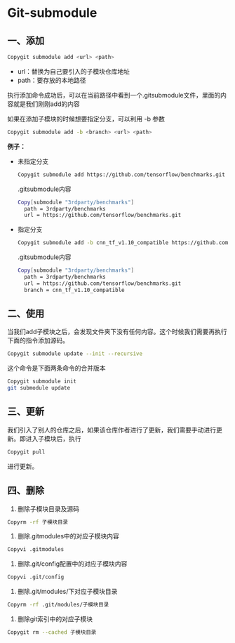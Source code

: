 #  Git-submodule

## 一、添加

```sh
Copygit submodule add <url> <path>
```

- url：替换为自己要引入的子模块仓库地址
- path：要存放的本地路径

执行添加命令成功后，可以在当前路径中看到一个.gitsubmodule文件，里面的内容就是我们刚刚add的内容

如果在添加子模块的时候想要指定分支，可以利用 -b 参数

```sh
Copygit submodule add -b <branch> <url> <path>
```

**例子：**

- 未指定分支

  ```sh
  Copygit submodule add https://github.com/tensorflow/benchmarks.git 3rdparty/benchmarks
  ```

  .gitsubmodule内容

  ```sh
  Copy[submodule "3rdparty/benchmarks"]
  	path = 3rdparty/benchmarks
  	url = https://github.com/tensorflow/benchmarks.git
  ```

- 指定分支

  ```sh
  Copygit submodule add -b cnn_tf_v1.10_compatible https://github.com/tensorflow/benchmarks.git 3rdparty/benchmarks
  ```

  .gitsubmodule内容

  ```sh
  Copy[submodule "3rdparty/benchmarks"]
  	path = 3rdparty/benchmarks
  	url = https://github.com/tensorflow/benchmarks.git
  	branch = cnn_tf_v1.10_compatible
  ```


##  二、使用

当我们add子模块之后，会发现文件夹下没有任何内容。这个时候我们需要再执行下面的指令添加源码。

```sh
Copygit submodule update --init --recursive
```

这个命令是下面两条命令的合并版本

```sh
Copygit submodule init
git submodule update
```

## 三、更新

我们引入了别人的仓库之后，如果该仓库作者进行了更新，我们需要手动进行更新。即进入子模块后，执行

```sh
Copygit pull
```

进行更新。

## 四、删除

1. 删除子模块目录及源码

```sh
Copyrm -rf 子模块目录
```

1. 删除.gitmodules中的对应子模块内容

```sh
Copyvi .gitmodules
```

1. 删除.git/config配置中的对应子模块内容

```sh
Copyvi .git/config
```

1. 删除.git/modules/下对应子模块目录

```sh
Copyrm -rf .git/modules/子模块目录
```

1. 删除git索引中的对应子模块

```sh
Copygit rm --cached 子模块目录
```
